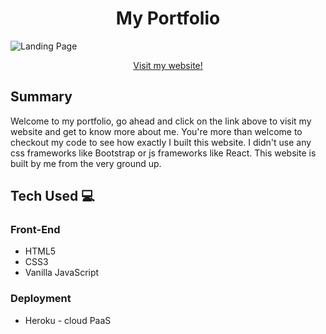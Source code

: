 <h1 align="center">My Portfolio</h1>

<img alt="Landing Page" src="https://github.com/AlexanderPuhl/portfolio/blob/master/images/portfolioCircuitDesign.JPG">
<p align="center">
  <a href="https://www.alexpuhl.com/">Visit my website!</a>
</p>

## Summary

Welcome to my portfolio, go ahead and click on the link above to visit my website and get to know more about me. You're more than welcome to checkout my code to see how exactly I built this website. I didn't use any css frameworks like Bootstrap or js frameworks like React. This website is built by me from the very ground up.

## Tech Used :computer:

### Front-End

- HTML5
- CSS3
- Vanilla JavaScript

### Deployment

- Heroku - cloud PaaS
